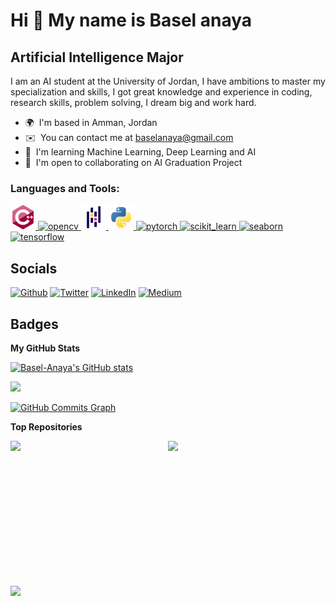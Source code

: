 Hi 👋 My name is Basel anaya
============================

Artificial Intelligence Major
-----------------------------

I am an AI student at the University of Jordan, I have ambitions to master my specialization and skills, I got great knowledge and experience in coding, research skills, problem solving, I dream big and work hard.

*   🌍  I'm based in Amman, Jordan
*   ✉️  You can contact me at [baselanaya@gmail.com](mailto:baselanaya@gmail.com)
*   🧠  I'm learning Machine Learning, Deep Learning and AI
*   🤝  I'm open to collaborating on AI Graduation Project
                    
<h3 align="left">Languages and Tools:</h3>

<p align="left"> <a href="https://www.w3schools.com/cpp/" target="_blank" rel="noreferrer"> <img src="https://raw.githubusercontent.com/devicons/devicon/master/icons/cplusplus/cplusplus-original.svg" alt="cplusplus" width="40" height="40"/> </a> <a href="https://opencv.org/" target="_blank" rel="noreferrer"> <img src="https://www.vectorlogo.zone/logos/opencv/opencv-icon.svg" alt="opencv" width="40" height="40"/> </a> <a href="https://pandas.pydata.org/" target="_blank" rel="noreferrer"> <img src="https://raw.githubusercontent.com/devicons/devicon/2ae2a900d2f041da66e950e4d48052658d850630/icons/pandas/pandas-original.svg" alt="pandas" width="40" height="40"/> </a> <a href="https://www.python.org" target="_blank" rel="noreferrer"> <img src="https://raw.githubusercontent.com/devicons/devicon/master/icons/python/python-original.svg" alt="python" width="40" height="40"/> </a> <a href="https://pytorch.org/" target="_blank" rel="noreferrer"> <img src="https://www.vectorlogo.zone/logos/pytorch/pytorch-icon.svg" alt="pytorch" width="40" height="40"/> </a> <a href="https://scikit-learn.org/" target="_blank" rel="noreferrer"> <img src="https://upload.wikimedia.org/wikipedia/commons/0/05/Scikit_learn_logo_small.svg" alt="scikit_learn" width="40" height="40"/> </a> <a href="https://seaborn.pydata.org/" target="_blank" rel="noreferrer"> <img src="https://seaborn.pydata.org/_images/logo-mark-lightbg.svg" alt="seaborn" width="40" height="40"/> </a> <a href="https://www.tensorflow.org" target="_blank" rel="noreferrer"> <img src="https://www.vectorlogo.zone/logos/tensorflow/tensorflow-icon.svg" alt="tensorflow" width="40" height="40"/> </a> </p>

## Socials

<p><a href="https://github.com/Basel-anaya" target="_blank"><img alt="Github" src="https://img.shields.io/badge/GitHub-%2312100E.svg?&style=for-the-badge&logo=Github&logoColor=white" /></a> <a href="https://twitter.com/baselanaya" target="_blank"><img alt="Twitter" src="https://img.shields.io/badge/twitter-%231DA1F2.svg?&style=for-the-badge&logo=twitter&logoColor=white" /></a> <a href="https://www.linkedin.com/in/basel-anaya" target="_blank"><img alt="LinkedIn" src="https://img.shields.io/badge/linkedin-%230077B5.svg?&style=for-the-badge&logo=linkedin&logoColor=white" /></a> <a href="https://medium.com/@Baselanaya" target="_blank"><img alt="Medium" src="https://img.shields.io/badge/medium-%2312100E.svg?&style=for-the-badge&logo=medium&logoColor=white" /></a>
</p>

## Badges

<b>My GitHub Stats</b>

<a href="http://www.github.com/Basel-Anaya"><img src="https://github-readme-stats.vercel.app/api?username=Basel-Anaya&show_icons=true&hide=prs,issues,&title_color=0891b2&text_color=ffffff&icon_color=0891b2&bg_color=1c1917&hide_border=true&show_icons=true" alt="Basel-Anaya's GitHub stats" /></a>

<a href="http://www.github.com/Basel-Anaya"><img src="https://github-readme-streak-stats.herokuapp.com/?user=Basel-Anaya&stroke=ffffff&background=1c1917&ring=0891b2&fire=0891b2&currStreakNum=ffffff&currStreakLabel=0891b2&sideNums=ffffff&sideLabels=ffffff&dates=ffffff&hide_border=true" /></a>

<a href="http://www.github.com/Basel-Anaya"><img src="https://activity-graph.herokuapp.com/graph?username=Basel-Anaya&bg_color=1c1917&color=ffffff&line=0891b2&point=ffffff&area_color=1c1917&area=true&hide_border=true&custom_title=GitHub%20Commits%20Graph" alt="GitHub Commits Graph" /></a>

<b>Top Repositories</b>

<div width="100%" align="center"><a href="https://github.com/Basel-Anaya/Natural-Language-Processing-with-NLTK" align="left"><img align="left" width="50%" src="https://github-readme-stats.vercel.app/api/pin/?username=Basel-Anaya&repo=Natural-Language-Processing-with-NLTK&title_color=0891b2&text_color=ffffff&icon_color=0891b2&bg_color=1c1917&hide_border=true&locale=en" /></a><a href="https://github.com/Basel-Anaya/Roadmap-to-Machine-Learning-and-Deep-Learning" align="right"><img align="right" width="50%" src="https://github-readme-stats.vercel.app/api/pin/?username=Basel-Anaya&repo=Roadmap-to-Machine-Learning-and-Deep-Learning&title_color=0891b2&text_color=ffffff&icon_color=0891b2&bg_color=1c1917&hide_border=true&locale=en" /></a></div><br /><br /><br /><br /><br /><br /><br />

<br /><br /><br /><br /><br />

<div width="100%" align="center"><a href="https://github.com/Basel-anaya/linkedin-skill-assessments-quizzes" align="left"><img align="left" width="50%" src="https://github-readme-stats.vercel.app/api/pin/?username=Basel-Anaya&repo=linkedin-skill-assessments-quizzes&title_color=0891b2&text_color=ffffff&icon_color=0891b2&bg_color=1c1917&hide_border=true&locale=en" /></a></div>
